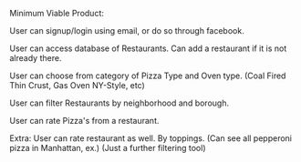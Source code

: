 Minimum Viable Product:

User can signup/login using email, or do so through facebook.

User can access database of Restaurants. Can add a restaurant if it is not already there.

User can choose from category of Pizza Type and Oven type. (Coal Fired Thin Crust, Gas Oven NY-Style, etc)

User can filter Restaurants by neighborhood and borough.

User can rate Pizza's from a restaurant.


Extra:
User can rate restaurant as well.
By toppings. (Can see all pepperoni pizza in Manhattan, ex.) (Just a further filtering tool)

